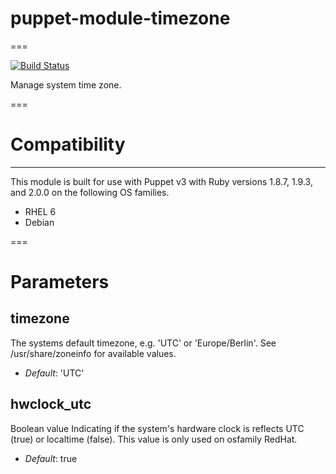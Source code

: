 # puppet-module-timezone
===

[![Build Status](https://travis-ci.org/time/puppet-module-timezone.png?branch=master)](https://travis-ci.org/time/puppet-module-timezone)

Manage system time zone.

===

# Compatibility
---------------
This module is built for use with Puppet v3 with Ruby versions 1.8.7, 1.9.3, and 2.0.0 on the following OS families.

* RHEL 6
* Debian

===

# Parameters

timezone
--------
The systems default timezone, e.g. 'UTC' or 'Europe/Berlin'.
See /usr/share/zoneinfo for available values.

- *Default*: 'UTC'

hwclock_utc
-----------
Boolean value Indicating if the system's hardware clock is
reflects UTC (true) or localtime (false). This value is only
used on osfamily RedHat.

- *Default*: true
